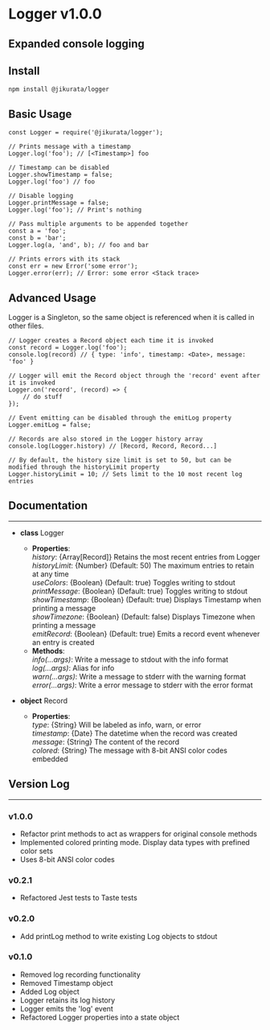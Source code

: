 # Logger v1.0.0
Expanded console logging
---
## Install
```
npm install @jikurata/logger
```
## Basic Usage
```
const Logger = require('@jikurata/logger');

// Prints message with a timestamp
Logger.log('foo'); // [<Timestamp>] foo

// Timestamp can be disabled
Logger.showTimestamp = false;
Logger.log('foo') // foo

// Disable logging
Logger.printMessage = false;
Logger.log('foo'); // Print's nothing

// Pass multiple arguments to be appended together
const a = 'foo';
const b = 'bar';
Logger.log(a, 'and', b); // foo and bar

// Prints errors with its stack
const err = new Error('some error');
Logger.error(err); // Error: some error <Stack trace>
```
## Advanced Usage
Logger is a Singleton, so the same object is referenced when it is called in other files.
```
// Logger creates a Record object each time it is invoked
const record = Logger.log('foo');
console.log(record) // { type: 'info', timestamp: <Date>, message: 'foo' }

// Logger will emit the Record object through the 'record' event after it is invoked
Logger.on('record', (record) => {
    // do stuff
});

// Event emitting can be disabled through the emitLog property
Logger.emitLog = false;

// Records are also stored in the Logger history array
console.log(Logger.history) // [Record, Record, Record...]

// By default, the history size limit is set to 50, but can be modified through the historyLimit property
Logger.historyLimit = 10; // Sets limit to the 10 most recent log entries
```
## Documentation
---
- **class** Logger<br>
    - **Properties**:<br>
        *history*: {Array[Record]} Retains the most recent entries from Logger<br>
        *historyLimit*: {Number} (Default: 50) The maximum entries to retain at any time<br>
        *useColors*: {Boolean} (Default: true) Toggles writing to stdout<br>
        *printMessage*: {Boolean} (Default: true) Toggles writing to stdout<br>
        *showTimestamp*: {Boolean} (Default: true) Displays Timestamp when printing a message<br>
        *showTimezone*: {Boolean} (Default: false) Displays Timezone when printing a message<br>
        *emitRecord*: {Boolean} (Default: true) Emits a record event whenever an entry is created<br>
    - **Methods**:<br>
        *info(...args)*: Write a message to stdout with the info format<br>
        *log(...args)*: Alias for info<br>
        *warn(...args)*: Write a message to stderr with the warning format<br>
        *error(...args)*: Write a error message to stderr with the error format<br>

- **object** Record<br>
    - **Properties**:<br>
        *type*: {String} Will be labeled as info, warn, or error<br>
        *timestamp*: {Date} The datetime when the record was created<br>
        *message*: {String} The content of the record<br>
        *colored*: {String} The message with 8-bit ANSI color codes embedded<br>
## Version Log
---
### v1.0.0
- Refactor print methods to act as wrappers for original console methods
- Implemented colored printing mode. Display data types with prefined color sets
- Uses 8-bit ANSI color codes

### v0.2.1
- Refactored Jest tests to Taste tests

### v0.2.0
- Add printLog method to write existing Log objects to stdout

### v0.1.0
- Removed log recording functionality
- Removed Timestamp object
- Added Log object
- Logger retains its log history
- Logger emits the 'log' event
- Refactored Logger properties into a state object
